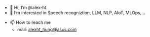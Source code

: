 - 👋 Hi, I’m @alex-ht
- 👀 I’m interested in Speech recogniztion, LLM, NLP, AIoT, MLOps,...
<!---
- 💞️ I’m looking to collaborate on ...
--->
- 📫 How to reach me
  - mail: alexht_hung@asus.com

<!---
alex-ht/alex-ht is a ✨ special ✨ repository because its `README.md` (this file) appears on your GitHub profile.
You can click the Preview link to take a look at your changes.
--->
